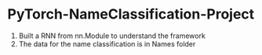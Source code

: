 # PyTorch-NameClassification-Project

1. Built a RNN from nn.Module to understand the framework
2. The data for the name classification is in Names folder
